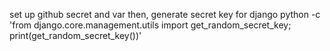 set up github secret and var
then, generate secret key for django
python -c 'from django.core.management.utils import get_random_secret_key; print(get_random_secret_key())'